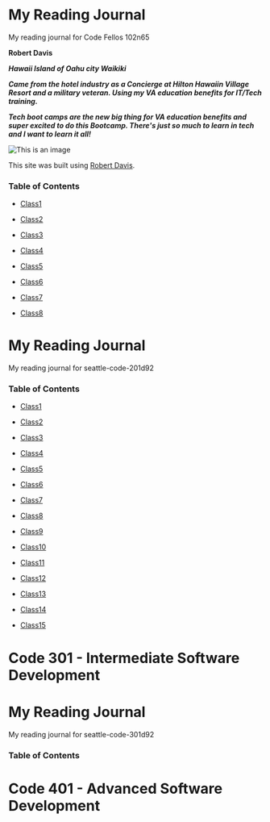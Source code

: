 # My Reading Journal
My reading journal for Code Fellos 102n65

**Robert Davis**

***Hawaii Island of Oahu city Waikiki***

***Came from the hotel industry as a Concierge at Hilton Hawaiin Village Resort and a military veteran.  Using my VA education benefits for IT/Tech training.***

***Tech boot camps are the new big thing for VA education benefits and super excited to do this Bootcamp.  There's just so much to learn in tech and I want to learn it all!***

![This is an image](https://encrypted-tbn0.gstatic.com/images?q=tbn:ANd9GcRtWKMqdBZwqPWyGTKAhqgHAlq8FPE_F3ELrw&usqp=CAU)

This site was built using [Robert Davis](https://github.com/RobertDavis-cyber?tab=repositories).

### Table of Contents

* [Class1](class1.md)

* [Class2](class2.md)

* [Class3](class3.md)

* [Class4](class4.md)

* [Class5](class5.md)

* [Class6](class6.md)

* [Class7](class7.md)

* [Class8](class8.md)

# My Reading Journal
My reading journal for seattle-code-201d92

### Table of Contents

* [Class1](class1.md)

* [Class2](class2.md)

* [Class3](class3.md)

* [Class4](class4.md)

* [Class5](class5.md)

* [Class6](class6.md)

* [Class7](class7.md)

* [Class8](class8.md)

* [Class9](class9.md)

* [Class10](class10.md)

* [Class11](class11.md)

* [Class12](class12.md)

* [Class13](class13.md)

* [Class14](class14.md)

* [Class15](class15.md)

# Code 301 - Intermediate Software Development

# My Reading Journal
My reading journal for seattle-code-301d92

### Table of Contents


# Code 401 - Advanced Software Development





  
  
 

  

  
  
  
  
  





  
  
  
  
  
  
  
  
  
  
